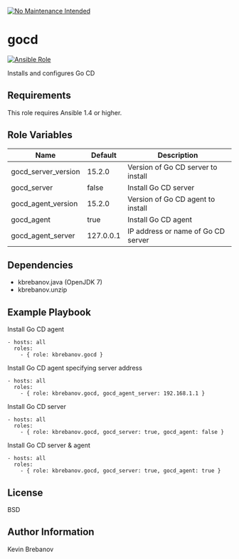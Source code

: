 [![No Maintenance Intended](http://unmaintained.tech/badge.svg)](http://unmaintained.tech/)

gocd
====

[![Ansible Role](https://img.shields.io/ansible/role/3961.svg)](https://galaxy.ansible.com/list#/roles/3961)

Installs and configures Go CD

Requirements
------------

This role requires Ansible 1.4 or higher.

Role Variables
--------------

| Name                | Default   | Description                        |
|---------------------|-----------|------------------------------------|
| gocd_server_version | 15.2.0    | Version of Go CD server to install |
| gocd_server         | false     | Install Go CD server               |
| gocd_agent_version  | 15.2.0    | Version of Go CD agent to install  |
| gocd_agent          | true      | Install Go CD agent                |
| gocd_agent_server   | 127.0.0.1 | IP address or name of Go CD server |

Dependencies
------------

- kbrebanov.java (OpenJDK 7)
- kbrebanov.unzip

Example Playbook
----------------

Install Go CD agent
```
- hosts: all
  roles:
    - { role: kbrebanov.gocd }
```

Install Go CD agent specifying server address
```
- hosts: all
  roles:
    - { role: kbrebanov.gocd, gocd_agent_server: 192.168.1.1 }
```

Install Go CD server
```
- hosts: all
  roles:
    - { role: kbrebanov.gocd, gocd_server: true, gocd_agent: false }
```

Install Go CD server & agent
```
- hosts: all
  roles:
    - { role: kbrebanov.gocd, gocd_server: true, gocd_agent: true }
```

License
-------

BSD

Author Information
------------------

Kevin Brebanov

